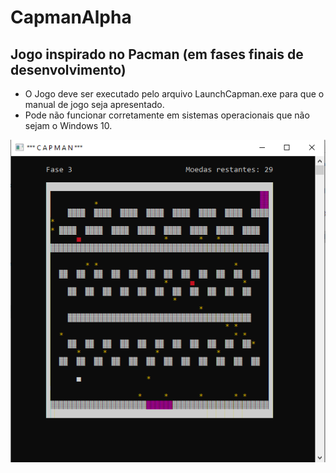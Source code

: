 # CapmanAlpha
## Jogo inspirado no Pacman (em fases finais de desenvolvimento) ##

* O Jogo deve ser executado pelo arquivo LaunchCapman.exe para que o manual de jogo seja apresentado.
* Pode não funcionar corretamente em sistemas operacionais que não sejam o Windows 10.

![TelaDeJogo](/tela.PNG)


